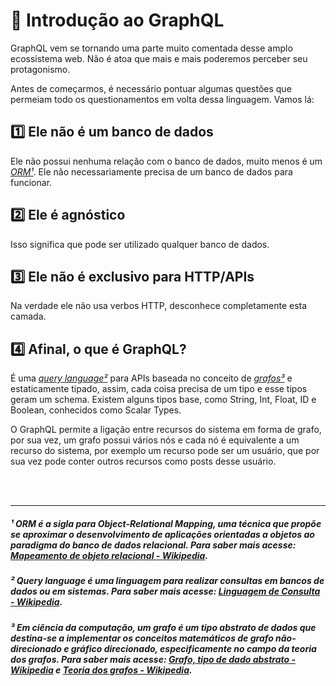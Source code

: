 # :purple_heart: Introdução ao GraphQL

GraphQL vem se tornando uma parte muito comentada desse amplo ecossistema web. Não é atoa que mais e mais poderemos perceber seu protagonismo.

Antes de começarmos, é necessário pontuar algumas questões que permeiam todo os questionamentos em volta dessa linguagem. Vamos lá:

## :one: Ele não é um banco de dados

Ele não possui nenhuma relação com o banco de dados, muito menos é um *[ORM¹](https://github.com/guiananias/graphql4noobs/blob/master/content/A%20trabalhar/Introdu%C3%A7%C3%A3o%20ao%20GraphQL.md#-orm-%C3%A9-a-sigla-para-object-relational-mapping-uma-t%C3%A9cnica-que-prop%C3%B5e-se-aproximar-o-desenvolvimento-de-aplica%C3%A7%C3%B5es-orientadas-a-objetos-ao-paradigma-do-banco-de-dados-relacional-para-saber-mais-acesse-mapeamento-de-objeto-relacional---wikipedia)*. Ele não necessariamente precisa de um banco de dados para funcionar.

## :two: Ele é agnóstico

Isso significa que pode ser utilizado qualquer banco de dados.

## :three: Ele não é exclusivo para HTTP/APIs

Na verdade ele não usa verbos HTTP, desconhece completamente esta camada.

## :four: Afinal, o que é GraphQL?

É uma *[query language²](https://github.com/guiananias/graphql4noobs/blob/master/content/1%20-%20Introdu%C3%A7%C3%A3o/1.2%20-%20Introdu%C3%A7%C3%A3o%20ao%20GraphQL.md#-query-language-%C3%A9-uma-linguagem-para-realizar-consultas-em-bancos-de-dados-ou-em-sistemas-para-saber-mais-acesse-linguagem-de-consulta---wikipedia)*  para APIs baseada no conceito de *[grafos³](https://github.com/guiananias/graphql4noobs/blob/master/content/1%20-%20Introdu%C3%A7%C3%A3o/1.2%20-%20Introdu%C3%A7%C3%A3o%20ao%20GraphQL.md#)* e estaticamente tipado, assim, cada coisa precisa de um tipo e esse tipos geram um schema. Existem alguns tipos base, como String, Int, Float, ID e Boolean, conhecidos como Scalar Types.

O GraphQL permite a ligação entre recursos do sistema em forma de grafo, por sua vez, um grafo possui vários nós e cada nó é equivalente a um recurso do sistema, por exemplo um recurso pode ser um usuário, que por sua vez pode conter outros recursos como posts desse usuário.

<br />
<br />

---

##### ¹ ORM é a sigla para Object-Relational Mapping, uma técnica que propõe se aproximar o desenvolvimento de aplicações orientadas a objetos ao paradigma do banco de dados relacional. Para saber mais acesse: [Mapeamento de objeto relacional - Wikipedia](https://pt.wikipedia.org/wiki/Mapeamento_objeto-relacional).

##### ² Query language é uma linguagem para realizar consultas em bancos de dados ou em sistemas. Para saber mais acesse: [Linguagem de Consulta - Wikipedia](https://pt.wikipedia.org/wiki/Linguagem_de_consulta).

##### ³ Em ciência da computação, um grafo é um tipo abstrato de dados que destina-se a implementar os conceitos matemáticos de grafo não-direcionado e gráfico direcionado, especificamente no campo da teoria dos grafos. Para saber mais acesse: **[Grafo, tipo de dado abstrato - Wikipedia](https://pt.wikipedia.org/wiki/Grafo_(tipo_de_dado_abstrato))** e **[Teoria dos grafos - Wikipedia](https://pt.wikipedia.org/wiki/Teoria_dos_grafos)**.
